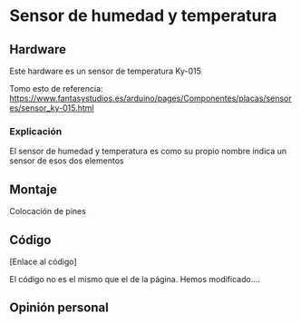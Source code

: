 # Sensor de humedad y temperatura


## Hardware

Este hardware es un sensor de temperatura Ky-015

Tomo esto de referencia:
https://www.fantasystudios.es/arduino/pages/Componentes/placas/sensores/sensor_ky-015.html

### Explicación

El sensor de humedad y temperatura es como su propio nombre indica un sensor de esos dos elementos

## Montaje

Colocación de pines


## Código

[Enlace al código]

El código no es el mismo que el de la página. Hemos modificado.... 

## Opinión personal



